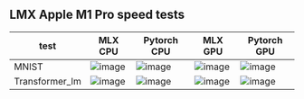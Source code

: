 ## LMX Apple M1 Pro speed tests
| test | MLX CPU | Pytorch CPU | MLX GPU | Pytorch GPU |
--- | --- | --- | --- |--- |
| MNIST | ![image](https://github.com/ivanrylov/mlx-m1-pro-speed-tests/assets/9760942/f5aa5b03-bf91-4439-ae79-81094963d777) | ![image](https://github.com/ivanrylov/mlx-m1-pro-speed-tests/assets/9760942/9e705037-14ac-47f9-ad73-8578b92d864c) | ![image](https://github.com/ivanrylov/mlx-m1-pro-speed-tests/assets/9760942/5418c590-755a-4f4b-82e4-34d393700945) | ![image](https://github.com/ivanrylov/mlx-m1-pro-speed-tests/assets/9760942/7637f253-d7b6-4c84-9dc4-5a7115640c1f) |
| Transformer_lm | ![image](https://github.com/ivanrylov/mlx-m1-pro-speed-tests/assets/9760942/e3020b9f-53b4-4569-bbc9-b351fd4a58a9) | ![image](https://github.com/ivanrylov/mlx-m1-pro-speed-tests/assets/9760942/26d1b939-3c42-45a2-ae6d-6ad280bcabf6) | ![image](https://github.com/ivanrylov/mlx-m1-pro-speed-tests/assets/9760942/b6993425-4b74-4e6d-a4d9-54dca740fc5a) | ![image](https://github.com/ivanrylov/mlx-m1-pro-speed-tests/assets/9760942/f26f40fa-b7a3-448b-83dd-76b5c3310f83) |







